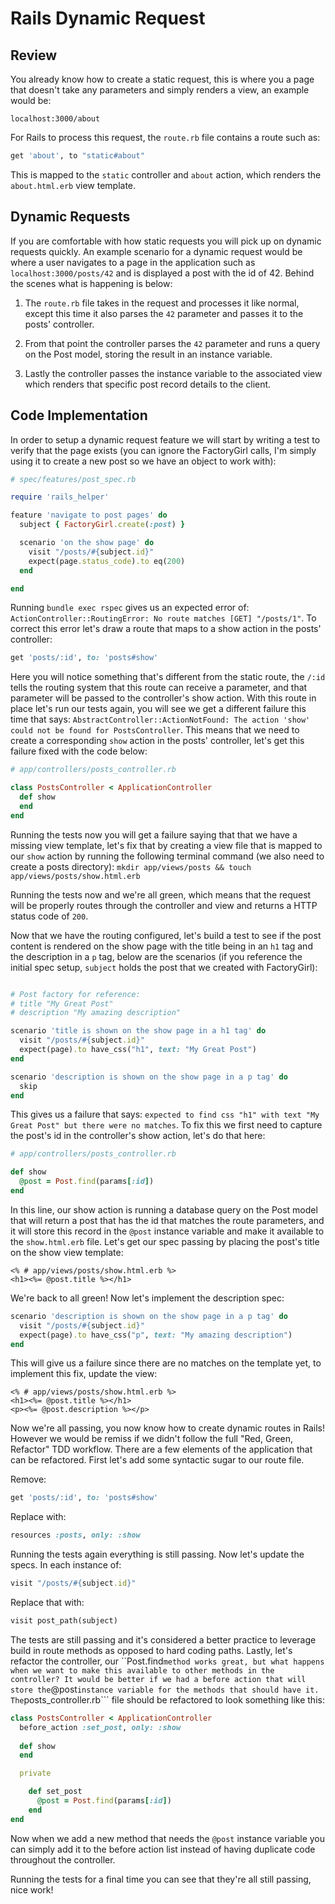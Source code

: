 # Rails Dynamic Request

## Review

You already know how to create a static request, this is where you a page that doesn't take any parameters and simply renders a view, an example would be:

```localhost:3000/about```

For Rails to process this request, the ```route.rb``` file contains a route such as:

```ruby
get 'about', to "static#about"
```

This is mapped to the ```static``` controller and ```about``` action, which renders the ```about.html.erb``` view template.

## Dynamic Requests

If you are comfortable with how static requests you will pick up on dynamic requests quickly. An example scenario for a dynamic request would be where a user navigates to a page in the application such as ```localhost:3000/posts/42``` and is displayed a post with the id of 42. Behind the scenes what is happening is below:

1. The ```route.rb``` file takes in the request and processes it like normal, except this time it also parses the ```42``` parameter and passes it to the posts' controller.

2. From that point the controller parses the ```42``` parameter and runs a query on the Post model, storing the result in an instance variable.

3. Lastly the controller passes the instance variable to the associated view which renders that specific post record details to the client.


## Code Implementation

In order to setup a dynamic request feature we will start by writing a test to verify that the page exists (you can ignore the FactoryGirl calls, I'm simply using it to create a new post so we have an object to work with):

```ruby
# spec/features/post_spec.rb

require 'rails_helper'

feature 'navigate to post pages' do
  subject { FactoryGirl.create(:post) }

  scenario 'on the show page' do
    visit "/posts/#{subject.id}"
    expect(page.status_code).to eq(200)
  end

end
```

Running ```bundle exec rspec``` gives us an expected error of: ```ActionController::RoutingError: No route matches [GET] "/posts/1"```. To correct this error let's draw a route that maps to a show action in the posts' controller:

```ruby
get 'posts/:id', to: 'posts#show'
```

Here you will notice something that's different from the static route, the ```/:id``` tells the routing system that this route can receive a parameter, and that parameter will be passed to the controller's show action. With this route in place let's run our tests again, you will see we get a different failure this time that says: ```AbstractController::ActionNotFound: The action 'show' could not be found for PostsController```. This means that we need to create a corresponding ```show``` action in the posts' controller, let's get this failure fixed with the code below:

```ruby
# app/controllers/posts_controller.rb

class PostsController < ApplicationController
  def show
  end
end
```

Running the tests now you will get a failure saying that that we have a missing view template, let's fix that by creating a view file that is mapped to our ```show``` action by running the following terminal command (we also need to create a posts directory): ```mkdir app/views/posts && touch app/views/posts/show.html.erb```

Running the tests now and we're all green, which means that the request will be properly routes through the controller and view and returns a HTTP status code of ```200```.

Now that we have the routing configured, let's build a test to see if the post content is rendered on the show page with the title being in an ```h1``` tag and the description in a ```p``` tag, below are the scenarios (if you reference the initial spec setup, ```subject``` holds the post that we created with FactoryGirl):

```ruby

# Post factory for reference:
# title "My Great Post"
# description "My amazing description"

scenario 'title is shown on the show page in a h1 tag' do
  visit "/posts/#{subject.id}"
  expect(page).to have_css("h1", text: "My Great Post")
end

scenario 'description is shown on the show page in a p tag' do
  skip
end
```

This gives us a failure that says: ```expected to find css "h1" with text "My Great Post" but there were no matches```. To fix this we first need to capture the post's id in the controller's show action, let's do that here:

```ruby
# app/controllers/posts_controller.rb

def show
  @post = Post.find(params[:id])
end
```

In this line, our show action is running a database query on the Post model that will return a post that has the id that matches the route parameters, and it will store this record in the ```@post``` instance variable and make it available to the ```show.html.erb``` file. Let's get our spec passing by placing the post's title on the show view template:

```ERB
<% # app/views/posts/show.html.erb %>
<h1><%= @post.title %></h1>
```

We're back to all green! Now let's implement the description spec:

```ruby
scenario 'description is shown on the show page in a p tag' do
  visit "/posts/#{subject.id}"
  expect(page).to have_css("p", text: "My amazing description")
end
```
This will give us a failure since there are no matches on the template yet, to implement this fix, update the view:

```ERB
<% # app/views/posts/show.html.erb %>
<h1><%= @post.title %></h1>
<p><%= @post.description %></p>
```

Now we're all passing, you now know how to create dynamic routes in Rails! However we would be remiss if we didn't follow the full "Red, Green, Refactor" TDD workflow. There are a few elements of the application that can be refactored. First let's add some syntactic sugar to our route file.

Remove:

```ruby
get 'posts/:id', to: 'posts#show'
```

Replace with:

```ruby
resources :posts, only: :show
```

Running the tests again everything is still passing. Now let's update the specs. In each instance of:

```ruby
visit "/posts/#{subject.id}"
```

Replace that with:

```ruby
visit post_path(subject)
```

The tests are still passing and it's considered a better practice to leverage build in route methods as opposed to hard coding paths. Lastly, let's refactor the controller, our ``Post.find``` method works great, but what happens when we want to make this available to other methods in the controller? It would be better if we had a before action that will store the ```@post``` instance variable for the methods that should have it. The ```posts_controller.rb``` file should be refactored to look something like this:

```ruby
class PostsController < ApplicationController
  before_action :set_post, only: :show
  
  def show
  end

  private

    def set_post
      @post = Post.find(params[:id])
    end
end
```

Now when we add a new method that needs the ```@post``` instance variable you can simply add it to the before action list instead of having duplicate code throughout the controller.

Running the tests for a final time you can see that they're all still passing, nice work!